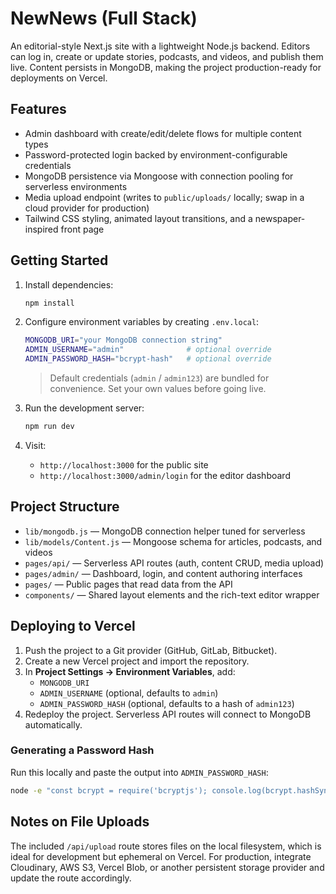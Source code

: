 # NewNews (Full Stack)

An editorial-style Next.js site with a lightweight Node.js backend. Editors can log in, create or update stories, podcasts, and videos, and publish them live. Content persists in MongoDB, making the project production-ready for deployments on Vercel.

## Features

- Admin dashboard with create/edit/delete flows for multiple content types
- Password-protected login backed by environment-configurable credentials
- MongoDB persistence via Mongoose with connection pooling for serverless environments
- Media upload endpoint (writes to `public/uploads/` locally; swap in a cloud provider for production)
- Tailwind CSS styling, animated layout transitions, and a newspaper-inspired front page

## Getting Started

1. Install dependencies:

   ```bash
   npm install
   ```

2. Configure environment variables by creating `.env.local`:

   ```bash
   MONGODB_URI="your MongoDB connection string"
   ADMIN_USERNAME="admin"              # optional override
   ADMIN_PASSWORD_HASH="bcrypt-hash"   # optional override
   ```

   > Default credentials (`admin` / `admin123`) are bundled for convenience. Set your own values before going live.

3. Run the development server:

   ```bash
   npm run dev
   ```

4. Visit:
   - `http://localhost:3000` for the public site
   - `http://localhost:3000/admin/login` for the editor dashboard

## Project Structure

- `lib/mongodb.js` — MongoDB connection helper tuned for serverless
- `lib/models/Content.js` — Mongoose schema for articles, podcasts, and videos
- `pages/api/` — Serverless API routes (auth, content CRUD, media upload)
- `pages/admin/` — Dashboard, login, and content authoring interfaces
- `pages/` — Public pages that read data from the API
- `components/` — Shared layout elements and the rich-text editor wrapper

## Deploying to Vercel

1. Push the project to a Git provider (GitHub, GitLab, Bitbucket).
2. Create a new Vercel project and import the repository.
3. In **Project Settings → Environment Variables**, add:
   - `MONGODB_URI`
   - `ADMIN_USERNAME` (optional, defaults to `admin`)
   - `ADMIN_PASSWORD_HASH` (optional, defaults to a hash of `admin123`)
4. Redeploy the project. Serverless API routes will connect to MongoDB automatically.

### Generating a Password Hash

Run this locally and paste the output into `ADMIN_PASSWORD_HASH`:

```bash
node -e "const bcrypt = require('bcryptjs'); console.log(bcrypt.hashSync('your-password', 10));"
```

## Notes on File Uploads

The included `/api/upload` route stores files on the local filesystem, which is ideal for development but ephemeral on Vercel. For production, integrate Cloudinary, AWS S3, Vercel Blob, or another persistent storage provider and update the route accordingly.
